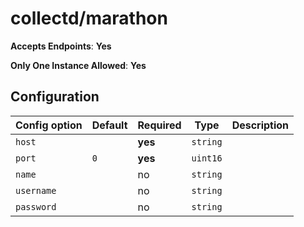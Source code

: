 <!--- GENERATED BY gomplate from scripts/docs/monitor-page.md.tmpl --->

# collectd/marathon


**Accepts Endpoints**: **Yes**

**Only One Instance Allowed**: **Yes**

## Configuration

| Config option | Default | Required | Type | Description |
| --- | --- | --- | --- | --- |
| `host` |  | **yes** | `string` |  |
| `port` | `0` | **yes** | `uint16` |  |
| `name` |  | no | `string` |  |
| `username` |  | no | `string` |  |
| `password` |  | no | `string` |  |











